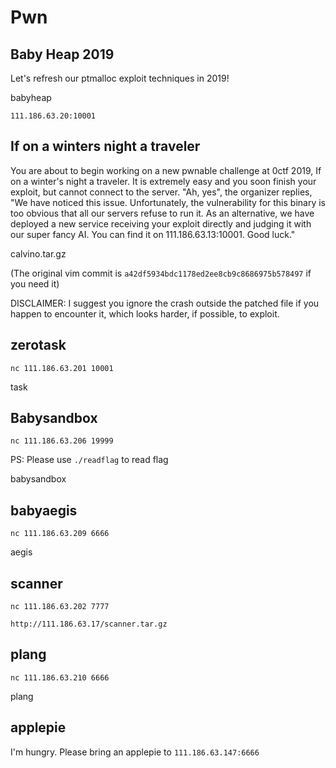 # Pwn

## Baby Heap 2019

Let's refresh our ptmalloc exploit techniques in 2019!

babyheap

`111.186.63.20:10001`

## If on a winters night a traveler

You are about to begin working on a new pwnable challenge at 0ctf 2019, If on a winter's night a traveler. It is extremely easy and you soon finish your exploit, but cannot connect to the server. "Ah, yes", the organizer replies, "We have noticed this issue. Unfortunately, the vulnerability for this binary is too obvious that all our servers refuse to run it. As an alternative, we have deployed a new service receiving your exploit directly and judging it with our super fancy AI. You can find it on 111.186.63.13:10001. Good luck."

calvino.tar.gz

(The original vim commit is `a42df5934bdc1178ed2ee8cb9c8686975b578497` if you need it)

DISCLAIMER: I suggest you ignore the crash outside the patched file if you happen to encounter it, which looks harder, if possible, to exploit.

## zerotask

`nc 111.186.63.201 10001`

task

## Babysandbox

`nc 111.186.63.206 19999`

PS: Please use `./readflag` to read flag

babysandbox

## babyaegis

`nc 111.186.63.209 6666`

aegis

## scanner

`nc 111.186.63.202 7777`

`http://111.186.63.17/scanner.tar.gz`

## plang

`nc 111.186.63.210 6666`

plang

## applepie

I'm hungry. Please bring an applepie to `111.186.63.147:6666`